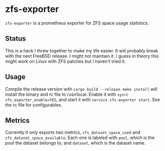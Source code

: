 # zfs-exporter

`zfs-exporter` is a prometheus exporter for ZFS space usage statistics.

## Status

This is a hack I threw together to make my life easier. It will probably
break with the next FreeBSD release. I might not maintain it. I guess in
theory this might work on Linux with ZFS patches but I haven't tried it.

## Usage

Compile the release version with `cargo build --release`. `make install`
will install the binary and rc file to /usr/local. Enable it with `sysrc
zfs_exporter_enable=YES`, and start it with `service zfs-exporter
start`. See the rc file for configurables.

## Metrics

Currently it only exports two metrics, `zfs_dataset_space_used` and
`zfs_dataset_space_available`. Each one is labeled with `pool`, which is
the pool the dataset belongs to; and `dataset`, which is the dataset
name.
